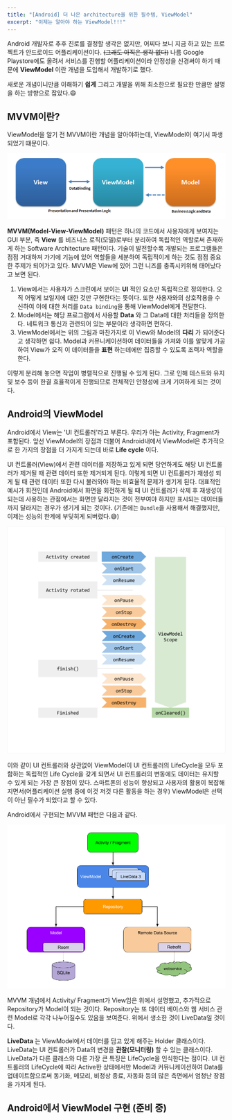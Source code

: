 ```yaml
---
title: "[Android] 더 나은 architecture을 위한 필수템, ViewModel"
excerpt: "이제는 알아야 하는 ViewModel!!!"
---
```


Android 개발자로 추후 진로를 결정할 생각은 없지만, 어찌다 보니 지금 하고 있는 프로젝트가 안드로이드 어플리케이션이다. ~~(그래도 아직은 생각 없다)~~
나름 Google Playstore에도 올려서 서비스를 진행할 어플리케이션이라 안정성을 신경써야 하기 때문에 __ViewModel__ 이란 개념을 도입해서 개발하기로 했다.

새로운 개념이니만큼 이해하기 __쉽게__ 그리고 개발을 위해 최소한으로 필요한 만큼만 설명을 하는 방향으로 잡았다.:smile:

## MVVM이란?

ViewModel을 알기 전 MVVM이란 개념을 알아야하는데, ViewModel이 여기서 파생되었기 떄문이다.

![MVVMPattern](/assets/images/MVVM_Pattern.png)

__MVVM(Model-View-ViewModel)__ 패턴은 하나의  코드에서 사용자에게 보여지는 GUI 부분, 즉 __View__ 를 비즈니스 로직(모델)로부터 분리하여 독립적인 역할로써 존재하게 하는 Software Architecture 패턴이다. 기술이 발전할수록 개발되는 프로그램들은 점점 거대하져 가기에 기능에 있어 역할들을 세분하여 독립적이게 하는 것도 점점 중요한 주제가 되어가고 있다. MVVM은 View에 있어 그런 니즈를 충족시키위해 태어났다고 보면 된다.

1. View에서는 사용자가 스크린에서 보이는 __UI__ 적인 요소만 독립적으로 정의한다. 오직 어떻게 보일지에 대한 것만 구현한다는 뜻이다. 또한 사용자와의 상호작용을 수신하여 이에 대한 처리를 `Data binding`을 통해 ViewModel에게 전달한다.
2. Model에서는 해당 프로그램에서 사용할 __Data__ 와 그 Data에 대한 처리들을 정의한다. 네트워크 통신과 관련되어 있는 부분이라 생각하면 편하다.
3. ViewModel에서는 위의 그림과 마찬가지로 이 View와 Model의 __다리__ 가 되어준다고 생각하면 쉽다. Model과 커뮤니케이션하여 데이터들을 가져와 이를 알맞게 가공하여 View가 오직 이 데이터들을 __표현__ 하는데에만 집중할 수 있도록 조력자 역할을 한다.

이렇게 분리해 놓으면 작업이 병렬적으로 진행될 수 있게 된다. 그로 인해 테스트와 유지 및 보수 등이 한결 효율적이게 진행되므로 전체적인 안정성에 크게 기여하게 되는 것이다.

## Android의 ViewModel

Android에서 View는 'UI 컨트롤러'라고 부른다. 우리가 아는 Activity, Fragment가 포함된다. 앞선 ViewModel의 장점과 더불어 Android내에서 ViewModel은 추가적으로 한 가지의 장점을 더 가지게 되는데 바로 __Life cycle__ 이다.  

UI 컨트롤러(View)에서 관련 데이터를 저장하고 있게 되면 당연하게도 해당 UI 컨트롤러가 제거될 때 관련 데이터 또한 제거되게 된다. 이렇게 되면 UI 컨트롤러가 재생성 되게 될 때 관련 데이터 또한 다시 불러와야 하는 비효율적 문제가 생기게 된다. 대표적인 예시가 회전인데 Android에서 화면을 회전하게 될 때 UI 컨트롤러가 삭제 후 재생성이 되는데 사용하는 관점에서는 화면만 달라지는 것이 전부여야 하지만 표시되는 데이터들까지 달라지는 경우가 생기게 되는 것이다. (기존에는 `Bundle`을 사용해서 해결했지만, 이제는 성능의 한계에 부딪히게 되버렸다.:sweat_smile:)

![viewmodel-lifecycle](/assets/images/viewmodel-lifecycle.png)

이와 같이 UI 컨트롤러와 상관없이 ViewModel이 UI 컨트롤러의 LifeCycle을 모두 포함하는 독립적인 Life Cycle을 갖게 되면서 UI 컨트롤러의 변동에도 데이터는 유지할 수 있게 되는 가장 큰 장점이 있다. 스마트폰의 성능이 향상되고 사용자의 활용이 복잡해지면서(어플리케이션 실행 중에 이것 저것 다른 활동을 하는 경우) ViewModel은 선택이 아닌 필수가 되었다고 할 수 있다. 

Android에서 구현되는 MVVM 패턴은 다음과 같다.

![final-architecture](/assets/images/final-architecture.png)

MVVM 개념에서 Activity/ Fragment가 View임은 위에서 설명했고, 추가적으로 Repository가 Model이 되는 것이다. Repository는 또 데이터 베이스와 웹 서비스 관련 Model로 각각 나누어질수도 있음을 보여준다. 위에서 생소한 것이 LiveData일 것이다. 

__LiveData__ 는 ViewModel에서 데이터를 담고 있게 해주는 Holder 클래스이다. LiveData는 UI 컨트롤러가 Data의 변경을 __관찰(모니터링)__ 할 수 있는 클래스이다. LiveData가 다른 클래스와 다른 가장 큰 특징은 LifeCycle을 인식한다는 점이다. UI 컨트롤러의 LifeCycle에 따라 Active한 상태에서만 Model과 커뮤니케이션하여 Data를 업데이트함으로써 동기화, 메모리, 비정상 종료, 자동화 등의 많은 측면에서 엄청난 장점을 가지게 된다.

## Android에서 ViewModel 구현 (준비 중)

